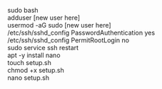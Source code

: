 sudo bash  
adduser [new user here]  
usermod -aG sudo [new user here]  
/etc/ssh/sshd_config PasswordAuthentication yes  
/etc/ssh/sshd_config PermitRootLogin no  
sudo service ssh restart  
apt -y install nano  
touch setup.sh  
chmod +x setup.sh  
nano setup.sh  
